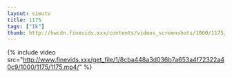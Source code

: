 ```yaml
--- 
layout: sieutv
title: 1175
tags: ["1k"]
thumb: http://hwcdn.finevids.xxx/contents/videos_screenshots/1000/1175/preview.mp4.jpg
---
```

{% include video src="http://www.finevids.xxx/get_file/1/8cba448a3d036b7a653a4f72322a40c9/1000/1175/1175.mp4/" %} 
